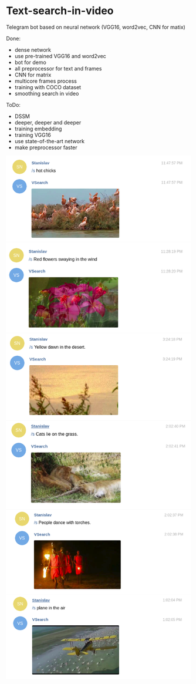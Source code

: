 # Text-search-in-video
Telegram bot based on neural network (VGG16, word2vec, CNN for matix)

Done:
-   dense network
-   use pre-trained VGG16 and word2vec
-   bot for demo
-   all preprocessor for text and frames
-   CNN for matrix
-   multicore frames process
-   training with COCO dataset
-   smoothing search in video

ToDo:
-   DSSM
-   deeper, deeper and deeper
-   training embedding
-   training VGG16
-   use state-of-the-art network
-   make preprocessor faster

![1](https://github.com/josdas/Text-search-in-video/blob/master/screens/001.png)
![2](https://github.com/josdas/Text-search-in-video/blob/master/screens/002.png)
![3](https://github.com/josdas/Text-search-in-video/blob/master/screens/003.png)
![4](https://github.com/josdas/Text-search-in-video/blob/master/screens/004.png)
![5](https://github.com/josdas/Text-search-in-video/blob/master/screens/005.png)
![6](https://github.com/josdas/Text-search-in-video/blob/master/screens/006.png)
